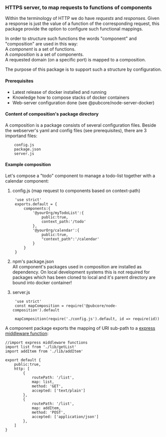 ### HTTPS server, to map requests to functions of components
Within the terminology of HTTP we do have _requests_ and _responses_.
Given a response is just the value of a function of the corresponding request,
this package provide the option to configure such functional mappings.

In order to structure such functions the words "component" and "composition" are
used in this way:  
A _component_ is a set of functions.  
A _composition_ is a set of components.  
A requested domain (on a specific port) is mapped to a composition.

The purpose of this package is to support such a structure by configuration.

#### Prerequisites
* Latest release of docker installed and running
* Knowledge how to compose stacks of docker containers
* Web-server configuration done (see @pubcore/node-server-docker)

#### Content of composition's package directory
A composition is a package consists of several configuration files.
Beside the webserver's yaml and config files (see prerequisites), there are 3 importand files:  

		config.js
		package.json
		server.js

#### Example composition
Let's compose a "todo" component to manage a todo-list together with a calendar component:

1. config.js (map request to components based on context-path)

		'use strict'
		exports.default = {
			components:{
				'@yourOrg/myTodoList':{
					public:true,
					context_path:'/todo'
				},
				'@yourOrg/calendar':{
					public:true,
					"context_path":'/calendar'
				}
			}
		}

2. npm's package.json  
	All component's packages used in composition are installed as dependency. On local development systems this is not required for packages which has been cloned to local and it's parent directory are bound into docker container!

3. server.js

		'use strict'
		const mapComposition = require('@pubcore/node-composition').default

		mapComposition(require('./config.js').default, id => require(id))

A component package exports the mapping of URI sub-path to a [express middleware function](https://expressjs.com/en/guide/using-middleware.html):

	//import express middleware functions
	import list from './lib/getList'
	import addItem from './lib/addItem'

	export default {
		public:true,
		http: [
			{
				routePath: '/list',
				map: list,
				method: 'GET',
				accepted: ['text/plain']
			},
			{
				routePath: '/list',
				map: addItem,
				method: 'POST',
				accepted: ['application/json']
			},
		]
	}
